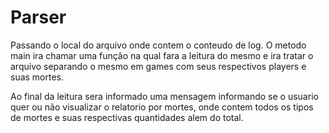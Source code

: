 # Parser
Passando o local do arquivo onde contem o conteudo de log.
O metodo main ira chamar uma função na qual fara a leitura do mesmo e ira tratar o arquivo separando o mesmo em games com seus respectivos players e suas mortes.

Ao final da leitura sera informado uma mensagem informando se o usuario quer ou não visualizar o relatorio por mortes, onde contem todos os tipos de mortes e suas respectivas quantidades alem do total.
